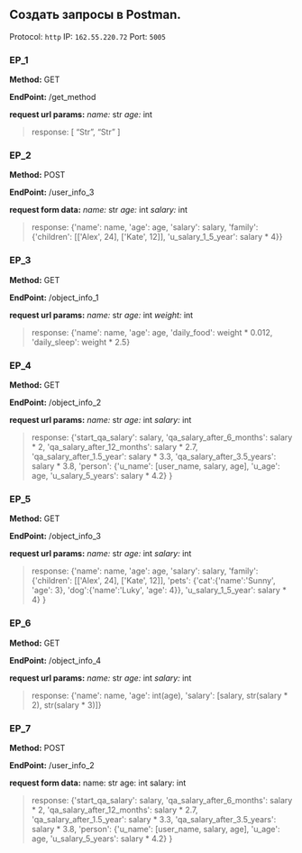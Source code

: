 ## Создать запросы в Postman.

Protocol: `http`
IP: `162.55.220.72`
Port: `5005`

### EP_1
__Method:__ GET

__EndPoint:__ /get_method

__request url params:__ 
*name:* str
*age:* int

>response:
[
    “Str”,
    “Str”
]


### EP_2
__Method:__ POST

__EndPoint:__ /user_info_3

__request form data:__
 *name:* str
 *age:* int
 *salary:* int

>response: 
{'name': name,
          'age': age,
          'salary': salary,
          'family': {'children': [['Alex', 24], ['Kate', 12]],
                     'u_salary_1_5_year': salary * 4}}


### EP_3
__Method:__ GET

__EndPoint:__ /object_info_1

__request url params:__
 *name:* str
 *age:* int
 *weight:* int

>response: 
{'name': name,
          'age': age,
          'daily_food': weight * 0.012,
          'daily_sleep': weight * 2.5}

### EP_4
__Method:__ GET

__EndPoint:__ /object_info_2

__request url params:__ 
 *name:* str
 *age:* int
 *salary:* int

>response: 
{'start_qa_salary': salary,
          'qa_salary_after_6_months': salary * 2,
          'qa_salary_after_12_months': salary * 2.7,
          'qa_salary_after_1.5_year': salary * 3.3,
          'qa_salary_after_3.5_years': salary * 3.8,
          'person': {'u_name': [user_name, salary, age],
                     'u_age': age,
                     'u_salary_5_years': salary * 4.2}
          }

### EP_5
__Method:__ GET

__EndPoint:__ /object_info_3

__request url params:__ 
 *name:* str
 *age:* int
 *salary:* int

>response: 
{'name': name,
          'age': age,
          'salary': salary,
          'family': {'children': [['Alex', 24], ['Kate', 12]],
                     'pets': {'cat':{'name':'Sunny',
                                     'age': 3},
                              'dog':{'name':'Luky',
                                     'age': 4}},
                     'u_salary_1_5_year': salary * 4}
          }

### EP_6
__Method:__ GET

__EndPoint:__ /object_info_4

__request url params:__ 
 *name:* str
 *age:* int
 *salary:* int

>response: 
{'name': name,
          'age': int(age),
          'salary': [salary, str(salary * 2), str(salary * 3)]}

### EP_7
__Method:__ POST

__EndPoint:__ /user_info_2

__request form data:__ 
 name: str
 age: int
 salary: int

>response: 
{'start_qa_salary': salary,
          'qa_salary_after_6_months': salary * 2,
          'qa_salary_after_12_months': salary * 2.7,
          'qa_salary_after_1.5_year': salary * 3.3,
          'qa_salary_after_3.5_years': salary * 3.8,
          'person': {'u_name': [user_name, salary, age],
                     'u_age': age,
                     'u_salary_5_years': salary * 4.2}
          }